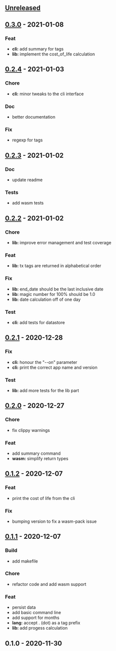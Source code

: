 <a name="unreleased"></a>
## [Unreleased]


<a name="0.3.0"></a>
## [0.3.0] - 2021-01-08
### Feat
- **cli:** add summary for tags
- **lib:** implement the cost_of_life calculation


<a name="0.2.4"></a>
## [0.2.4] - 2021-01-03
### Chore
- **cli:** minor tweaks to the cli interface

### Doc
- better documentation

### Fix
- regexp for tags


<a name="0.2.3"></a>
## [0.2.3] - 2021-01-02
### Doc
- update readme

### Tests
- add wasm tests


<a name="0.2.2"></a>
## [0.2.2] - 2021-01-02
### Chore
- **lib:** improve error management and test coverage

### Feat
- **lib:** tx tags are returned in alphabetical order

### Fix
- **lib:** end_date should be the last inclusive date
- **lib:** magic number for 100% should be 1.0
- **lib:** date calculation off of one day

### Test
- **cli:** add tests for datastore


<a name="0.2.1"></a>
## [0.2.1] - 2020-12-28
### Fix
- **cli:** honour the "--on" parameter
- **cli:** print the correct app name and version

### Test
- **lib:** add more tests for the lib part


<a name="0.2.0"></a>
## [0.2.0] - 2020-12-27
### Chore
- fix clippy warnings

### Feat
- add summary command
- **wasm:** simplify return types


<a name="0.1.2"></a>
## [0.1.2] - 2020-12-07
### Feat
- print the cost of life from the cli

### Fix
- bumping version to fix a wasm-pack issue


<a name="0.1.1"></a>
## [0.1.1] - 2020-12-07
### Build
- add makefile

### Chore
- refactor code and add wasm support

### Feat
- persist data
- add basic command line
- add support for months
- **lang:** accept . (dot) as a tag prefix
- **lib:** add progess calculation


<a name="0.1.0"></a>
## 0.1.0 - 2020-11-30

[Unreleased]: https://github.com/noandrea/costoflife-rs/compare/0.3.0...HEAD
[0.3.0]: https://github.com/noandrea/costoflife-rs/compare/0.2.4...0.3.0
[0.2.4]: https://github.com/noandrea/costoflife-rs/compare/0.2.3...0.2.4
[0.2.3]: https://github.com/noandrea/costoflife-rs/compare/0.2.2...0.2.3
[0.2.2]: https://github.com/noandrea/costoflife-rs/compare/0.2.1...0.2.2
[0.2.1]: https://github.com/noandrea/costoflife-rs/compare/0.2.0...0.2.1
[0.2.0]: https://github.com/noandrea/costoflife-rs/compare/0.1.2...0.2.0
[0.1.2]: https://github.com/noandrea/costoflife-rs/compare/0.1.1...0.1.2
[0.1.1]: https://github.com/noandrea/costoflife-rs/compare/0.1.0...0.1.1
